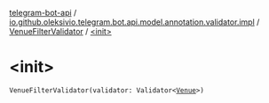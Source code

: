 [telegram-bot-api](../../index.md) / [io.github.oleksivio.telegram.bot.api.model.annotation.validator.impl](../index.md) / [VenueFilterValidator](index.md) / [&lt;init&gt;](./-init-.md)

# &lt;init&gt;

`VenueFilterValidator(validator: Validator<`[`Venue`](../../io.github.oleksivio.telegram.bot.api.model.objects.std/-venue/index.md)`>)`
